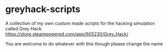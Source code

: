 # greyhack-scripts
A collection of my own custom made scripts for the hacking simulation called Grey Hack.
https://store.steampowered.com/app/605230/Grey_Hack/

You are welcome to do whatever with this
though please change the name

